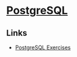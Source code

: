 # [PostgreSQL](https://www.postgresql.org)

## Links
- [PostgreSQL Exercises](https://pgexercises.com/)
